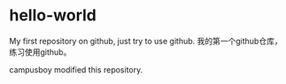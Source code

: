 # hello-world
My first repository on github, just try to use github.
我的第一个github仓库，练习使用github。

campusboy modified this repository.
